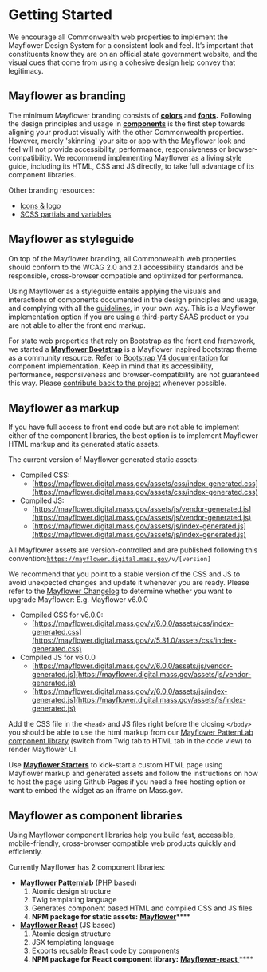 # Getting Started

We encourage all Commonwealth web properties to implement the Mayflower Design System for a consistent look and feel. It’s important that constituents know they are on an official state government website, and the visual cues that come from using a cohesive design help convey that legitimacy.

## Mayflower as branding

The minimum Mayflower branding consists of [**colors**](../style/color.md) and [**fonts**](../style/typography.md)**.** Following the design principles and usage in [**components**](../components/) is the first step towards aligning your product visually with the other Commonwealth properties. However, merely 'skinning' your site or app with the  Mayflower look and feel will not provide accessibility, performance, responsiveness or browser-compatibility. We recommend implementing Mayflower as a living style guide, including its HTML, CSS and JS directly, to take full advantage of its component libraries.

Other branding resources:

* [Icons & logo](https://github.com/massgov/mayflower/tree/develop/assets/images)
* [SCSS partials and variables](https://github.com/massgov/mayflower/tree/develop/assets/scss)

## Mayflower as styleguide

On top of the Mayflower branding, all Commonwealth web properties should conform to the WCAG 2.0 and 2.1 accessibility standards and be responsible, cross-browser compatible and optimized for performance.

Using Mayflower as a styleguide entails applying the visuals and interactions of components documented in the design principles and usage, and complying with all the [guidelines](../guidelines/), in your own way. This is a Mayflower implementation option if you are using a third-party SAAS product or you are not able to alter the front end markup.

For state web properties that rely on Bootstrap as the front end framework, we started a [**Mayflower Bootstrap**](mayflower-bootstrap.md) is a Mayflower inspired bootstrap theme as a community resource. Refer to [Bootstrap V4 documentation](http://getbootstrap.com/docs/4.1/components/alerts/) for component implementation. Keep in mind that its accessibility, performance, responsiveness and browser-compatibility are not guaranteed this way. Please [contribute back to the project](https://github.com/massgov/mayflower-bootstrap) whenever possible.

## Mayflower as markup

If you have full access to front end code but are not able to implement either of the component libraries, the best option is to implement Mayflower HTML markup and its generated static assets.

The current version of Mayflower generated static assets:

* Compiled CSS:
  * [https://mayflower.digital.mass.gov/assets/css/index-generated.css](https://mayflower.digital.mass.gov/assets/css/index-generated.css)
* Compiled JS:
  * [https://mayflower.digital.mass.gov/assets/js/vendor-generated.js](https://mayflower.digital.mass.gov/assets/js/vendor-generated.js)
  * [https://mayflower.digital.mass.gov/assets/js/index-generated.js](https://mayflower.digital.mass.gov/assets/js/index-generated.js)

All Mayflower assets are version-controlled and are published following this convention:[`https://mayflower.digital.mass.gov`](https://mayflower.digital.mass.gov/)`/v/[version]`

We recommend that you point to a stable version of the CSS and JS to avoid unexpected changes and update it whenever you are ready. Please refer to the [Mayflower Changelog](https://github.com/massgov/mayflower/blob/develop/CHANGELOG.md) to determine whether you want to upgrade Mayflower: E.g. Mayflower v6.0.0

* Compiled CSS for v6.0.0:
  * [https://mayflower.digital.mass.gov/v/6.0.0/assets/css/index-generated.css](https://mayflower.digital.mass.gov/v/5.31.0/assets/css/index-generated.css)
* Compiled JS for v6.0.0
  * [https://mayflower.digital.mass.gov/v/6.0.0/assets/js/vendor-generated.js](https://mayflower.digital.mass.gov/assets/js/vendor-generated.js)
  * [https://mayflower.digital.mass.gov/v/6.0.0/assets/js/index-generated.js](https://mayflower.digital.mass.gov/assets/js/index-generated.js)

Add the CSS file in the `<head>` and JS files right before the closing `</body>` you should be able to use the html markup from our [Mayflower PatternLab component library](https://mayflower.digital.mass.gov/?view=c) \(switch from Twig tab to HTML tab in the code view\) to render Mayflower UI.

Use [**Mayflower Starters**](mayflower-starters.md) to kick-start a custom HTML page using Mayflower markup and generated assets and follow the instructions on how to host the page using Github Pages if you need a free hosting option or want to embed the widget as an iframe on Mass.gov.

## Mayflower as component libraries

Using Mayflower component libraries help you build fast, accessible, mobile-friendly, cross-browser compatible web products quickly and efficiently.

Currently Mayflower has 2 component libraries:

* [**Mayflower Patternlab**](mayflower-patternlab.md) \(PHP based\)
  1. Atomic design structure
  2. Twig templating language
  3. Generates component based HTML and compiled CSS and JS files
  4. **NPM package for static assets:** [**Mayflower**](https://www.npmjs.com/package/@massds/mayflower)\*\*\*\*
* [**Mayflower React**](mayflower-react.md) \(JS based\)
  1. Atomic design structure
  2. JSX templating language
  3. Exports reusable React code by components
  4. **NPM package for React component library:** [**Mayflower-react** ](https://www.npmjs.com/package/@massds/mayflower-react)\*\*\*\*

